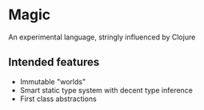 # Magic

An experimental language, stringly influenced by Clojure

## Intended features

- Immutable "worlds"
- Smart static type system with decent type inference
- First class abstractions 

